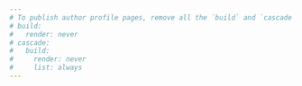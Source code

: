 ```yaml
---
# To publish author profile pages, remove all the `build` and `cascade` settings below.
# build:
#   render: never
# cascade:
#   build:
#     render: never
#     list: always
---
```

